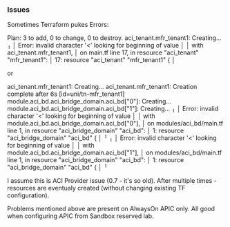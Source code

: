 ### Issues

Sometimes Terraform pukes Errors:

Plan: 3 to add, 0 to change, 0 to destroy.
aci_tenant.mfr_tenant1: Creating...
╷
│ Error: invalid character '<' looking for beginning of value
│ 
│   with aci_tenant.mfr_tenant1,
│   on main.tf line 17, in resource "aci_tenant" "mfr_tenant1":
│   17: resource "aci_tenant" "mfr_tenant1" {
│ 

or 

aci_tenant.mfr_tenant1: Creating...
aci_tenant.mfr_tenant1: Creation complete after 6s [id=uni/tn-mfr_tenant1]
module.aci_bd.aci_bridge_domain.aci_bd["0"]: Creating...
module.aci_bd.aci_bridge_domain.aci_bd["1"]: Creating...
╷
│ Error: invalid character '<' looking for beginning of value
│ 
│   with module.aci_bd.aci_bridge_domain.aci_bd["0"],
│   on modules/aci_bd/main.tf line 1, in resource "aci_bridge_domain" "aci_bd":
│    1: resource "aci_bridge_domain" "aci_bd" {
│ 
╵
╷
│ Error: invalid character '<' looking for beginning of value
│ 
│   with module.aci_bd.aci_bridge_domain.aci_bd["1"],
│   on modules/aci_bd/main.tf line 1, in resource "aci_bridge_domain" "aci_bd":
│    1: resource "aci_bridge_domain" "aci_bd" {
│ 
╵

I assume this is ACI Provider issue (0.7 - it's so old). After multiple times - resources are eventualy created (without changing existing TF configuration).

Problems mentioned above are present on AlwaysOn APIC only. All good when configuring APIC from Sandbox reserved lab.